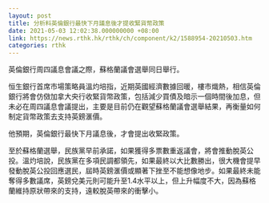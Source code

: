 ```yaml
---
layout: post
title: 分析料英倫銀行最快下月議息後才提收緊貨幣政策
date: 2021-05-03 12:02:38.000000000 +08:00
link: https://news.rthk.hk/rthk/ch/component/k2/1588954-20210503.htm
categories: rthk
---
```


英倫銀行周四議息會議之際，蘇格蘭議會選舉同日舉行。

恒生銀行首席市場策略員溫灼培指，近期英國經濟數據回暖，樓市熾熱，相信英倫銀行將會仿傚加拿大央行收緊貨幣政策，包括減少買債及暗示一個時間後加息，但未必在周四議息會議提出，主要是目前仍在觀望蘇格蘭議會選舉結果，再衡量如何制定貨幣政策去支持英鎊滙價。

他預期，英倫銀行最快下月議息後，才會提出收緊政策。

至於蘇格蘭選舉，民族黨早前承諾，如果獲得多票數重返議會，將會推動脫英公投。溫灼培說，民族黨在多項民調都領先，如果最終以大比數勝出，很大機會提早發動脫英公投回應選民，屆時英鎊滙價或顯著下挫至不能想像地步。如果最終未能奪得多數議席，英鎊兌美元則可能升至1.4水平以上，但上升幅度不大，因為蘇格蘭維持原狀帶來的支持，遠較脫英帶來的衝擊小。
